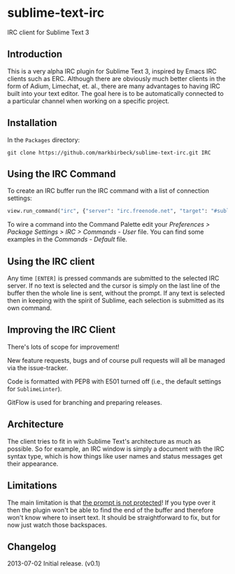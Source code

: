 # sublime-text-irc

IRC client for Sublime Text 3

## Introduction

This is a very alpha IRC plugin for Sublime Text 3, inspired by Emacs IRC clients such as ERC. Although there are obviously much better clients in the form of Adium, Limechat, et. al., there are many advantages to having IRC built into your text editor. The goal here is to be automatically connected to a particular channel when working on a specific project.

## Installation

In the `Packages` directory:

```shell
git clone https://github.com/markbirbeck/sublime-text-irc.git IRC
```

## Using the IRC Command

To create an IRC buffer run the IRC command with a list of connection settings:

```python
view.run_command("irc", {"server": "irc.freenode.net", "target": "#sublimetext"})
```

To wire a command into the Command Palette edit your *Preferences > Package Settings > IRC > Commands - User* file. You can find some examples in the *Commands - Default* file.

## Using the IRC client

Any time `[ENTER]` is pressed commands are submitted to the selected IRC server. If no text is selected and the cursor is simply on the last line of the buffer then the whole line is sent, without the prompt. If any text is selected then in keeping with the spirit of Sublime, each selection is submitted as its own command.

## Improving the IRC Client

There's lots of scope for improvement!

New feature requests, bugs and of course pull requests will all be managed via the issue-tracker.

Code is formatted with PEP8 with E501 turned off (i.e., the default settings for `SublimeLinter`).

GitFlow is used for branching and preparing releases.

## Architecture

The client tries to fit in with Sublime Text's architecture as much as possible. So for example, an IRC window is simply a document with the IRC syntax type, which is how things like user names and status messages get their appearance.

## Limitations

The main limitation is that [the prompt is not protected](https://github.com/markbirbeck/sublime-text-irc/issues/7)! If you type over it then the plugin won't be able to find the end of the buffer and therefore won't know where to insert text. It should be straightforward to fix, but for now just watch those backspaces.

## Changelog

2013-07-02 Initial release. (v0.1)
